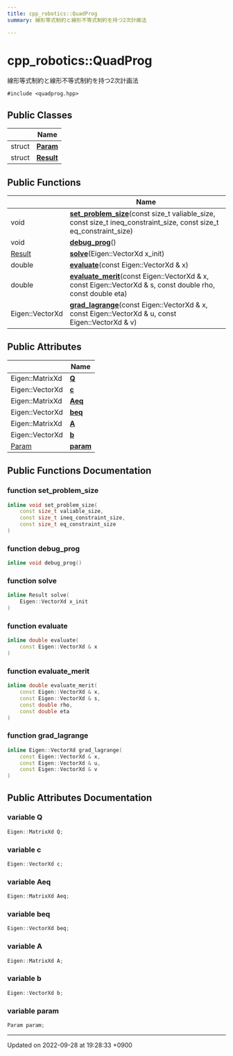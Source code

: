 ```yaml
---
title: cpp_robotics::QuadProg
summary: 線形等式制約と線形不等式制約を持つ2次計画法 

---
```


# cpp_robotics::QuadProg



線形等式制約と線形不等式制約を持つ2次計画法 


`#include <quadprog.hpp>`

## Public Classes

|                | Name           |
| -------------- | -------------- |
| struct | **[Param](/cpp_robotics/doxybook/Classes/structcpp__robotics_1_1QuadProg_1_1Param/)**  |
| struct | **[Result](/cpp_robotics/doxybook/Classes/structcpp__robotics_1_1QuadProg_1_1Result/)**  |

## Public Functions

|                | Name           |
| -------------- | -------------- |
| void | **[set_problem_size](/cpp_robotics/doxybook/Classes/classcpp__robotics_1_1QuadProg/#function-set-problem-size)**(const size_t valiable_size, const size_t ineq_constraint_size, const size_t eq_constraint_size) |
| void | **[debug_prog](/cpp_robotics/doxybook/Classes/classcpp__robotics_1_1QuadProg/#function-debug-prog)**() |
| [Result](/cpp_robotics/doxybook/Classes/structcpp__robotics_1_1QuadProg_1_1Result/) | **[solve](/cpp_robotics/doxybook/Classes/classcpp__robotics_1_1QuadProg/#function-solve)**(Eigen::VectorXd x_init) |
| double | **[evaluate](/cpp_robotics/doxybook/Classes/classcpp__robotics_1_1QuadProg/#function-evaluate)**(const Eigen::VectorXd & x) |
| double | **[evaluate_merit](/cpp_robotics/doxybook/Classes/classcpp__robotics_1_1QuadProg/#function-evaluate-merit)**(const Eigen::VectorXd & x, const Eigen::VectorXd & s, const double rho, const double eta) |
| Eigen::VectorXd | **[grad_lagrange](/cpp_robotics/doxybook/Classes/classcpp__robotics_1_1QuadProg/#function-grad-lagrange)**(const Eigen::VectorXd & x, const Eigen::VectorXd & u, const Eigen::VectorXd & v) |

## Public Attributes

|                | Name           |
| -------------- | -------------- |
| Eigen::MatrixXd | **[Q](/cpp_robotics/doxybook/Classes/classcpp__robotics_1_1QuadProg/#variable-q)**  |
| Eigen::VectorXd | **[c](/cpp_robotics/doxybook/Classes/classcpp__robotics_1_1QuadProg/#variable-c)**  |
| Eigen::MatrixXd | **[Aeq](/cpp_robotics/doxybook/Classes/classcpp__robotics_1_1QuadProg/#variable-aeq)**  |
| Eigen::VectorXd | **[beq](/cpp_robotics/doxybook/Classes/classcpp__robotics_1_1QuadProg/#variable-beq)**  |
| Eigen::MatrixXd | **[A](/cpp_robotics/doxybook/Classes/classcpp__robotics_1_1QuadProg/#variable-a)**  |
| Eigen::VectorXd | **[b](/cpp_robotics/doxybook/Classes/classcpp__robotics_1_1QuadProg/#variable-b)**  |
| [Param](/cpp_robotics/doxybook/Classes/structcpp__robotics_1_1QuadProg_1_1Param/) | **[param](/cpp_robotics/doxybook/Classes/classcpp__robotics_1_1QuadProg/#variable-param)**  |

## Public Functions Documentation

### function set_problem_size

```cpp
inline void set_problem_size(
    const size_t valiable_size,
    const size_t ineq_constraint_size,
    const size_t eq_constraint_size
)
```


### function debug_prog

```cpp
inline void debug_prog()
```


### function solve

```cpp
inline Result solve(
    Eigen::VectorXd x_init
)
```


### function evaluate

```cpp
inline double evaluate(
    const Eigen::VectorXd & x
)
```


### function evaluate_merit

```cpp
inline double evaluate_merit(
    const Eigen::VectorXd & x,
    const Eigen::VectorXd & s,
    const double rho,
    const double eta
)
```


### function grad_lagrange

```cpp
inline Eigen::VectorXd grad_lagrange(
    const Eigen::VectorXd & x,
    const Eigen::VectorXd & u,
    const Eigen::VectorXd & v
)
```


## Public Attributes Documentation

### variable Q

```cpp
Eigen::MatrixXd Q;
```


### variable c

```cpp
Eigen::VectorXd c;
```


### variable Aeq

```cpp
Eigen::MatrixXd Aeq;
```


### variable beq

```cpp
Eigen::VectorXd beq;
```


### variable A

```cpp
Eigen::MatrixXd A;
```


### variable b

```cpp
Eigen::VectorXd b;
```


### variable param

```cpp
Param param;
```


-------------------------------

Updated on 2022-09-28 at 19:28:33 +0900